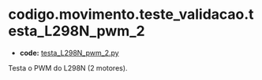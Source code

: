 <a id="codigo-movimento-teste-validacao-testa-l298n-pwm-2"></a>

# codigo.movimento.teste_validacao.testa_L298N_pwm_2

* **code:**
  [testa_L298N_pwm_2.py](../../../../codigo/movimento/teste_validacao/testa_L298N_pwm_2.py)

<a id="module-codigo.movimento.teste_validacao.testa_L298N_pwm_2"></a>

Testa o PWM do L298N (2 motores).
